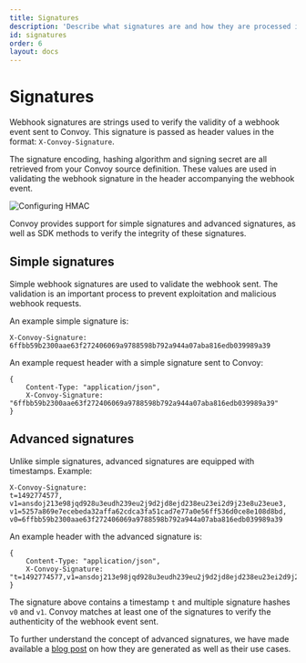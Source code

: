 ```yaml
---
title: Signatures
description: 'Describe what signatures are and how they are processed in Convoy'
id: signatures
order: 6
layout: docs
---
```


# Signatures

Webhook signatures are strings used to verify the validity of a webhook event sent to Convoy. This signature is passed as header values in the format: `X-Convoy-Signature`.

The signature encoding, hashing algorithm and signing secret are all retrieved from your Convoy source definition. These values are used in validating the webhook signature in the header accompanying the webhook event.

![Configuring HMAC](/docs-assets/hmac-signature.png)

Convoy provides support for simple signatures and advanced signatures, as well as SDK methods to verify the integrity of these signatures.

## Simple signatures

Simple webhook signatures are used to validate the webhook sent. The validation is an important process to prevent exploitation and malicious webhook requests.

An example simple signature is:

```[example]
X-Convoy-Signature: 6ffbb59b2300aae63f272406069a9788598b792a944a07aba816edb039989a39
```

An example request header with a simple signature sent to Convoy:

```json[Sample header]
{
    Content-Type: "application/json",
    X-Convoy-Signature: "6ffbb59b2300aae63f272406069a9788598b792a944a07aba816edb039989a39"
}
```

## Advanced signatures

Unlike simple signatures, advanced signatures are equipped with timestamps. Example:

```[example]
X-Convoy-Signature:
t=1492774577,
v1=ansdoj213e98jqd928u3eudh239eu2j9d2jd8ejd238eu23ei2d9j23e8u23eue3,
v1=5257a869e7ecebeda32affa62cdca3fa51cad7e77a0e56ff536d0ce8e108d8bd,
v0=6ffbb59b2300aae63f272406069a9788598b792a944a07aba816edb039989a39
```

An example header with the advanced signature is:

```json[Advanced signature header]
{
    Content-Type: "application/json",
    X-Convoy-Signature: "t=1492774577,v1=ansdoj213e98jqd928u3eudh239eu2j9d2jd8ejd238eu23ei2d9j23e8u23eue3v1=5257a869e7ecebeda32affa62cdca3fa51cad7e77a0e56ff536d0ce8e108d8bd,v0=6ffbb59b2300aae63f272406069a9788598b792a944a07aba816edb039989a39"
}
```

The signature above contains a timestamp `t` and multiple signature hashes `v0` and `v1`. Convoy matches at least one of the signatures to verify the authenticity of the webhook event sent.

To further understand the concept of advanced signatures, we have made available a [blog post](/blog/generating-stripe-like-webhook-signatures) on how they are generated as well as their use cases.
